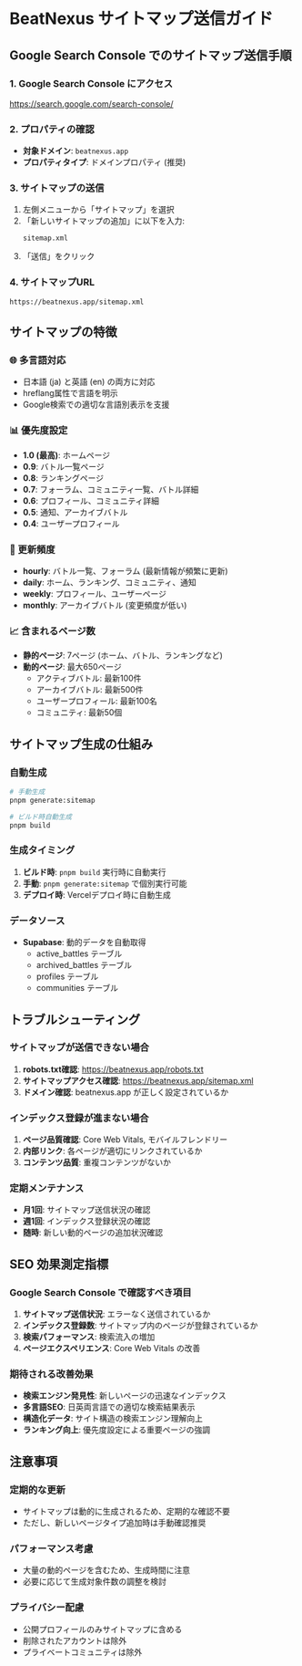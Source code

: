 # BeatNexus サイトマップ送信ガイド

## Google Search Console でのサイトマップ送信手順

### 1. Google Search Console にアクセス
https://search.google.com/search-console/

### 2. プロパティの確認
- **対象ドメイン**: `beatnexus.app`
- **プロパティタイプ**: ドメインプロパティ (推奨)

### 3. サイトマップの送信
1. 左側メニューから「サイトマップ」を選択
2. 「新しいサイトマップの追加」に以下を入力:
   ```
   sitemap.xml
   ```
3. 「送信」をクリック

### 4. サイトマップURL
```
https://beatnexus.app/sitemap.xml
```

## サイトマップの特徴

### 🌐 多言語対応
- 日本語 (ja) と英語 (en) の両方に対応
- hreflang属性で言語を明示
- Google検索での適切な言語別表示を支援

### 📊 優先度設定
- **1.0 (最高)**: ホームページ
- **0.9**: バトル一覧ページ  
- **0.8**: ランキングページ
- **0.7**: フォーラム、コミュニティ一覧、バトル詳細
- **0.6**: プロフィール、コミュニティ詳細
- **0.5**: 通知、アーカイブバトル
- **0.4**: ユーザープロフィール

### 🔄 更新頻度
- **hourly**: バトル一覧、フォーラム (最新情報が頻繁に更新)
- **daily**: ホーム、ランキング、コミュニティ、通知
- **weekly**: プロフィール、ユーザーページ
- **monthly**: アーカイブバトル (変更頻度が低い)

### 📈 含まれるページ数
- **静的ページ**: 7ページ (ホーム、バトル、ランキングなど)
- **動的ページ**: 最大650ページ
  - アクティブバトル: 最新100件
  - アーカイブバトル: 最新500件  
  - ユーザープロフィール: 最新100名
  - コミュニティ: 最新50個

## サイトマップ生成の仕組み

### 自動生成
```bash
# 手動生成
pnpm generate:sitemap

# ビルド時自動生成
pnpm build
```

### 生成タイミング
1. **ビルド時**: `pnpm build` 実行時に自動実行
2. **手動**: `pnpm generate:sitemap` で個別実行可能
3. **デプロイ時**: Vercelデプロイ時に自動生成

### データソース
- **Supabase**: 動的データを自動取得
  - active_battles テーブル
  - archived_battles テーブル  
  - profiles テーブル
  - communities テーブル

## トラブルシューティング

### サイトマップが送信できない場合
1. **robots.txt確認**: https://beatnexus.app/robots.txt
2. **サイトマップアクセス確認**: https://beatnexus.app/sitemap.xml
3. **ドメイン確認**: beatnexus.app が正しく設定されているか

### インデックス登録が進まない場合
1. **ページ品質確認**: Core Web Vitals, モバイルフレンドリー
2. **内部リンク**: 各ページが適切にリンクされているか
3. **コンテンツ品質**: 重複コンテンツがないか

### 定期メンテナンス
- **月1回**: サイトマップ送信状況の確認
- **週1回**: インデックス登録状況の確認  
- **随時**: 新しい動的ページの追加状況確認

## SEO 効果測定指標

### Google Search Console で確認すべき項目
1. **サイトマップ送信状況**: エラーなく送信されているか
2. **インデックス登録数**: サイトマップ内のページが登録されているか
3. **検索パフォーマンス**: 検索流入の増加
4. **ページエクスペリエンス**: Core Web Vitals の改善

### 期待される改善効果
- **検索エンジン発見性**: 新しいページの迅速なインデックス
- **多言語SEO**: 日英両言語での適切な検索結果表示
- **構造化データ**: サイト構造の検索エンジン理解向上
- **ランキング向上**: 優先度設定による重要ページの強調

## 注意事項

### 定期的な更新
- サイトマップは動的に生成されるため、定期的な確認不要
- ただし、新しいページタイプ追加時は手動確認推奨

### パフォーマンス考慮
- 大量の動的ページを含むため、生成時間に注意
- 必要に応じて生成対象件数の調整を検討

### プライバシー配慮  
- 公開プロフィールのみサイトマップに含める
- 削除されたアカウントは除外
- プライベートコミュニティは除外
